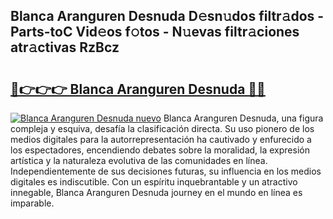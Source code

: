 ## Blanca Aranguren Desnuda D𝚎sn𝚞dos filtr𝚊dos - Parts-toC Vid𝚎os f𝚘tos - N𝚞evas filtr𝚊ciones atr𝚊ctivas RzBcz

# <h2><a href="http://mb3pcmx.tromn.icu/?c=Blanca+Aranguren+Desnuda">🔗👉👉👉 Blanca Aranguren Desnuda 🔗🔗</a></h2>

[![Blanca Aranguren Desnuda nuevo](https://i.imgur.com/pEAQMta.gif)](http://mb3pcmx.tromn.icu/?c=Blanca+Aranguren+Desnuda)
Blanca Aranguren Desnuda, una figura compleja y esquiva, desafía la clasificación directa. Su uso pionero de los medios digitales para la autorrepresentación ha cautivado y enfurecido a los espectadores, encendiendo debates sobre la moralidad, la expresión artística y la naturaleza evolutiva de las comunidades en línea. Independientemente de sus decisiones futuras, su influencia en los medios digitales es indiscutible. Con un espíritu inquebrantable y un atractivo innegable, Blanca Aranguren Desnuda journey en el mundo en línea es imparable.

